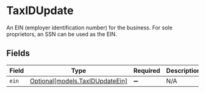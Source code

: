 # TaxIDUpdate

An EIN (employer identification number) for the business. For sole proprietors, an SSN can be used as the EIN.


## Fields

| Field                                                          | Type                                                           | Required                                                       | Description                                                    |
| -------------------------------------------------------------- | -------------------------------------------------------------- | -------------------------------------------------------------- | -------------------------------------------------------------- |
| `ein`                                                          | [Optional[models.TaxIDUpdateEin]](../models/taxidupdateein.md) | :heavy_minus_sign:                                             | N/A                                                            |